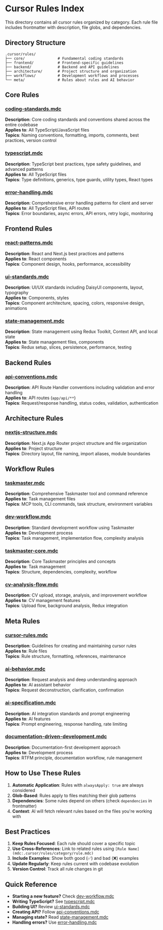 # Cursor Rules Index

This directory contains all cursor rules organized by category. Each rule file includes frontmatter with description, file globs, and dependencies.

## Directory Structure

```
.cursor/rules/
├── core/               # Fundamental coding standards
├── frontend/           # Frontend-specific guidelines
├── backend/            # Backend and API guidelines
├── architecture/       # Project structure and organization
├── workflows/          # Development workflows and processes
└── meta/               # Rules about rules and AI behavior
```

## Core Rules

### [coding-standards.mdc](core/coding-standards.mdc)
**Description**: Core coding standards and conventions shared across the entire codebase  
**Applies to**: All TypeScript/JavaScript files  
**Topics**: Naming conventions, formatting, imports, comments, best practices, version control

### [typescript.mdc](core/typescript.mdc)
**Description**: TypeScript best practices, type safety guidelines, and advanced patterns  
**Applies to**: All TypeScript files  
**Topics**: Type definitions, generics, type guards, utility types, React types

### [error-handling.mdc](core/error-handling.mdc)
**Description**: Comprehensive error handling patterns for client and server  
**Applies to**: All TypeScript files, API routes  
**Topics**: Error boundaries, async errors, API errors, retry logic, monitoring

## Frontend Rules

### [react-patterns.mdc](frontend/react-patterns.mdc)
**Description**: React and Next.js best practices and patterns  
**Applies to**: React components  
**Topics**: Component design, hooks, performance, accessibility

### [ui-standards.mdc](frontend/ui-standards.mdc)
**Description**: UI/UX standards including DaisyUI components, layout, typography  
**Applies to**: Components, styles  
**Topics**: Component architecture, spacing, colors, responsive design, animations

### [state-management.mdc](frontend/state-management.mdc)
**Description**: State management using Redux Toolkit, Context API, and local state  
**Applies to**: State management files, components  
**Topics**: Redux setup, slices, persistence, performance, testing

## Backend Rules

### [api-conventions.mdc](backend/api-conventions.mdc)
**Description**: API Route Handler conventions including validation and error handling  
**Applies to**: API routes (`app/api/**`)  
**Topics**: Request/response handling, status codes, validation, authentication

## Architecture Rules

### [nextjs-structure.mdc](architecture/nextjs-structure.mdc)
**Description**: Next.js App Router project structure and file organization  
**Applies to**: Project structure  
**Topics**: Directory layout, file naming, import aliases, module boundaries

## Workflow Rules

### [taskmaster.mdc](workflows/taskmaster.mdc)
**Description**: Comprehensive Taskmaster tool and command reference  
**Applies to**: Task management files  
**Topics**: MCP tools, CLI commands, task structure, environment variables

### [dev-workflow.mdc](workflows/dev-workflow.mdc)
**Description**: Standard development workflow using Taskmaster  
**Applies to**: Development process  
**Topics**: Task management, implementation flow, complexity analysis

### [taskmaster-core.mdc](workflows/taskmaster-core.mdc)
**Description**: Core Taskmaster principles and concepts  
**Applies to**: Task management  
**Topics**: Structure, dependencies, complexity, workflow

### [cv-analysis-flow.mdc](workflows/cv-analysis-flow.mdc)
**Description**: CV upload, storage, analysis, and improvement workflow  
**Applies to**: CV management features  
**Topics**: Upload flow, background analysis, Redux integration

## Meta Rules

### [cursor-rules.mdc](meta/cursor-rules.mdc)
**Description**: Guidelines for creating and maintaining cursor rules  
**Applies to**: Rule files  
**Topics**: Rule structure, formatting, references, maintenance

### [ai-behavior.mdc](meta/ai-behavior.mdc)
**Description**: Request analysis and deep understanding approach  
**Applies to**: AI assistant behavior  
**Topics**: Request deconstruction, clarification, confirmation

### [ai-specification.mdc](meta/ai-specification.mdc)
**Description**: AI integration standards and prompt engineering  
**Applies to**: AI features  
**Topics**: Prompt engineering, response handling, rate limiting

### [documentation-driven-development.mdc](meta/documentation-driven-development.mdc)
**Description**: Documentation-first development approach  
**Applies to**: Development process  
**Topics**: RTFM principle, documentation workflow, rule management

## How to Use These Rules

1. **Automatic Application**: Rules with `alwaysApply: true` are always considered
2. **Glob-Based**: Rules apply to files matching their glob patterns
3. **Dependencies**: Some rules depend on others (check `dependencies` in frontmatter)
4. **Context**: AI will fetch relevant rules based on the files you're working with

## Best Practices

1. **Keep Rules Focused**: Each rule should cover a specific topic
2. **Use Cross-References**: Link to related rules using `[Rule Name](mdc:.cursor/rules/category/rule.mdc)`
3. **Include Examples**: Show both good (✅) and bad (❌) examples
4. **Update Regularly**: Keep rules current with codebase evolution
5. **Version Control**: Track all rule changes in git

## Quick Reference

- **Starting a new feature?** Check [dev-workflow.mdc](workflows/dev-workflow.mdc)
- **Writing TypeScript?** See [typescript.mdc](core/typescript.mdc)
- **Building UI?** Review [ui-standards.mdc](frontend/ui-standards.mdc)
- **Creating API?** Follow [api-conventions.mdc](backend/api-conventions.mdc)
- **Managing state?** Read [state-management.mdc](frontend/state-management.mdc)
- **Handling errors?** Use [error-handling.mdc](core/error-handling.mdc) 